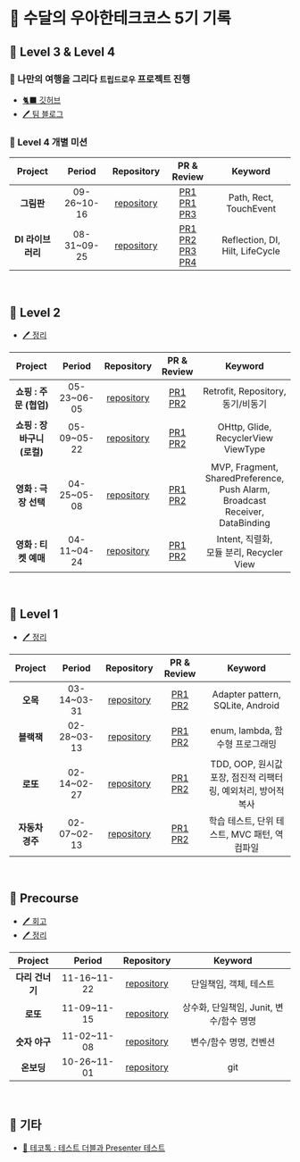 # 🦦 수달의 우아한테크코스 5기 기록

## 📘 Level 3 & Level 4

### 🚩 나만의 여행을 그리다 `트립드로우` 프로젝트 진행   
- [🐈‍⬛ 깃허브](https://github.com/woowacourse-teams/2023-trip-draw)   
- [🖊️ 팀 블로그](https://tripdraw.blog/archive)

### 📌 Level 4 개별 미션

| Project | Period | Repository | PR & Review | Keyword |
|:-----:|:-----:|:---:|:---:|:---:|
|**그림판**|09-26~10-16|[repository](https://github.com/otter66/android-paint)|[PR1](https://github.com/woowacourse/android-paint/pull/24) <br> [PR1](https://github.com/woowacourse/android-paint/pull/39) <br> [PR3](https://github.com/woowacourse/android-paint/pull/68)|Path, Rect, TouchEvent|
|**DI 라이브러리**|08-31~09-25|[repository](https://github.com/otter66/android-di)|[PR1](https://github.com/woowacourse/android-di/pull/21) <br> [PR2](https://github.com/woowacourse/android-di/pull/48) <br> [PR3](https://github.com/woowacourse/android-di/pull/67) <br> [PR4](https://github.com/woowacourse/android-di/pull/81)|Reflection, DI, Hilt, LifeCycle|

<br/>

## 📒 Level 2
- [🖊️ 정리](https://korean-otter.tistory.com/231)

| Project | Period | Repository | PR & Review | Keyword |
|:-----:|:-----:|:---:|:---:|:---:|
|**쇼핑 : 주문 (협업)**|05-23~06-05|[repository](https://github.com/otter66/android-shopping-order)|[PR1](https://github.com/woowacourse/android-shopping-order/pull/21) <br> [PR2](https://github.com/woowacourse/android-shopping-order/pull/39)|Retrofit, Repository, 동기/비동기|
|**쇼핑 : 장바구니 (로컬)**|05-09~05-22|[repository](https://github.com/otter66/android-shopping-cart)|[PR1](https://github.com/woowacourse/android-shopping-cart/pull/7) <br> [PR2](https://github.com/woowacourse/android-shopping-cart/pull/31)|OHttp, Glide, <br> RecyclerView ViewType|
|**영화 : 극장 선택**|04-25~05-08|[repository](https://github.com/otter66/android-movie-theater)|[PR1](https://github.com/woowacourse/android-movie-theater/pull/9) <br> [PR2](https://github.com/woowacourse/android-movie-theater/pull/39)|MVP, Fragment, <br> SharedPreference, <br> Push Alarm, <br> Broadcast Receiver,  <br> DataBinding|
|**영화 : 티켓 예매**|04-11~04-24|[repository](https://github.com/otter66/android-movie-ticket)|[PR1](https://github.com/woowacourse/android-movie-ticket/pull/4) <br> [PR2](https://github.com/woowacourse/android-movie-ticket/pull/43)|Intent, 직렬화, <br> 모듈 분리, Recycler View|

<br>

## 📙 Level 1
- [🖊️ 정리](https://korean-otter.tistory.com/219)

| Project | Period | Repository | PR & Review | Keyword |
|:-----:|:-----:|:---:|:---:|:---:|
|**오목**|03-14~03-31|[repository](https://github.com/otter66/kotlin-omok)|[PR1](https://github.com/woowacourse/kotlin-omok/pull/9) <br> [PR2](https://github.com/woowacourse/kotlin-omok/pull/46)|Adapter pattern, SQLite, Android|
|**블랙잭**|02-28~03-13|[repository](https://github.com/otter66/kotlin-blackjack)|[PR1](https://github.com/woowacourse/kotlin-blackjack/pull/24) <br> [PR2](https://github.com/woowacourse/kotlin-blackjack/pull/58)|enum, lambda, 함수형 프로그래밍|
|**로또**|02-14~02-27|[repository](https://github.com/otter66/kotlin-lotto)|[PR1](https://github.com/woowacourse/kotlin-lotto/pull/13) <br> [PR2](https://github.com/woowacourse/kotlin-lotto/pull/53)|TDD, OOP, 원시값 포장, 점진적 리팩터링, 예외처리, 방어적 복사|
|**자동차 경주**|02-07~02-13|[repository](https://github.com/otter66/kotlin-racingcar)|[PR1](https://github.com/woowacourse/kotlin-racingcar/pull/48) <br> [PR2](https://github.com/woowacourse/kotlin-racingcar/pull/77)|학습 테스트, 단위 테스트, MVC 패턴, 역컴파일|

<br>

## 📕 Precourse
- [🖊️ 회고](https://korean-otter.tistory.com/195)
- [🖊️ 정리](https://korean-otter.tistory.com/202)

| Project | Period | Repository | Keyword |
|:---:|:---:|:---:|:---:|
|**다리 건너기**|11-16~11-22|[repository](https://github.com/otter66/kotlin-bridge)|단일책임, 객체, 테스트|
|**로또**|11-09~11-15|[repository](https://github.com/otter66/kotlin-lotto)|상수화, 단일책임, Junit, 변수/함수 명명|
|**숫자 야구**|11-02~11-08|[repository](https://github.com/otter66/kotlin-baseball)|변수/함수 명명, 컨벤션|
|**온보딩**|10-26~11-01|[repository](https://github.com/otter66/kotlin-onboarding)|git|

<br/>

## 📔 기타

- [🔗 테코톡 : 테스트 더블과 Presenter 테스트](https://www.youtube.com/watch?v=A0TB7qG-JBE)

